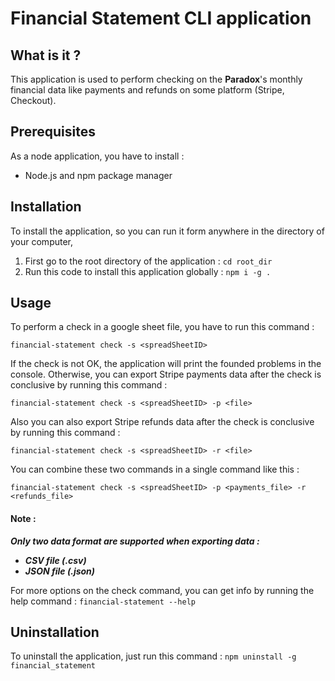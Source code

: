 # Financial Statement CLI application

## What is it ?
This application is used to perform checking on the **Paradox**'s monthly financial data like payments and refunds on some platform (Stripe, Checkout).

## Prerequisites
As a node application, you have to install :
- Node.js and npm package manager

## Installation
To install the application, so you can run it form anywhere in the directory of your computer,
1. First go to the root directory of the application : `cd root_dir`
2. Run this code to install this application globally : `npm i -g .`

## Usage
To perform a check in a google sheet file, you have to run this command :

`financial-statement check -s <spreadSheetID>`

If the check is not OK, the application will print the founded problems in the console.
Otherwise, you can export Stripe payments data after the check is conclusive by running this command :

`financial-statement check -s <spreadSheetID> -p <file>`

Also you can also export Stripe refunds data after the check is conclusive by running this command :

`financial-statement check -s <spreadSheetID> -r <file>`

You can combine these two commands in a single command like this :

`financial-statement check -s <spreadSheetID> -p <payments_file> -r <refunds_file>`

#### Note : 
***Only two data format are supported when exporting data :***
- ***CSV file (.csv)***
- ***JSON file (.json)***

For more options on the check command, you can get info by running the help command : `financial-statement --help`

## Uninstallation
To uninstall the application, just run this command :
`npm uninstall -g financial_statement`
